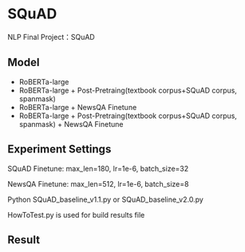# SQuAD
NLP Final Project：SQuAD

## Model
- RoBERTa-large
- RoBERTa-large + Post-Pretraing(textbook corpus+SQuAD corpus, spanmask)
- RoBERTa-large + NewsQA Finetune
- RoBERTa-large + Post-Pretraing(textbook corpus+SQuAD corpus, spanmask) + NewsQA Finetune

## Experiment Settings
SQuAD Finetune: max_len=180, lr=1e-6, batch_size=32

NewsQA Finetune: max_len=512, lr=1e-6, batch_size=8

Python SQuAD_baseline_v1.1.py or SQuAD_baseline_v2.0.py

HowToTest.py is used for build results file

## Result
